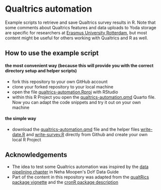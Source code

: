# Qualtrics automation

Example scripts to retrieve and save Qualtrics survey results in R. Note that some comments about Qualtrics features and data uploads to Yoda storage are specific for researchers at [Erasmus University Rotterdam](https://www.eur.nl/), but most content might be useful for others working with Qualtrics and R as well.

## How to use the example script

#### the most convenient way (because this will provide you with the correct directory setup and helper scripts)

-   fork this repository to your own GitHub account
-   clone your forked repository to your local machine
-   open the file [qualtrics-automation.Rproj](qualtrics-automation.Rproj) with RStudio
-   within this R Project you open the [qualtrics-automation.qmd](qualtrics-automation.qmd) Quarto file. Now you can adapt the code snippets and try it out on your own machine

#### the simple way

-   download the [qualtrics-automation.qmd](qualtrics-automation.qmd) file and the helper files [write-date.R](scrips/write-date.R) and [write-survey.R](scripts/write-survey.R) directly from Github and create your own local R Project

## Acknowledgements

-   The idea to test some Qualtrics automation was inspired by the [data pipelining chapter](https://nehamoopen.github.io/doy-data-guide/data-pipelining/) in Neha Moopen's DoY Data Guide
-   Part of the content in this repository was adapted from the [qualtRics package vignette](https://cran.r-project.org/web/packages/qualtRics/vignettes/qualtRics.html) and the [cronR package description](https://github.com/bnosac/cronR)
